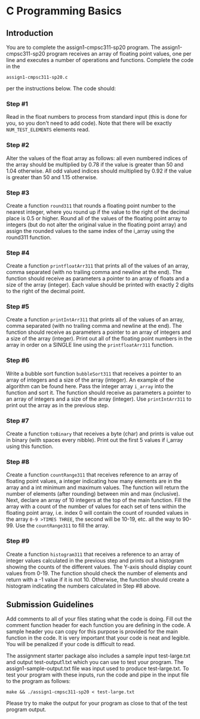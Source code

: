 # C Programming Basics

## Introduction

You are to complete the assign1-cmpsc311-sp20 program. The assign1-cmpsc311-sp20 program receives an array of floating point values, one per line and executes a number of operations and functions. Complete the code in the 

```
assign1-cmpsc311-sp20.c
``` 

per the instructions below. The code should:

### Step #1 

Read in the float numbers to process from standard input (this is done for you, so you don't need to add code). Note that there will be exactly `NUM_TEST_ELEMENTS` elements read.

### Step #2 

Alter the values of the float array as follows: all even numbered indices of the array should be multiplied by 0.78 if the value is greater than 50 and 1.04 otherwise. All odd valued indices should multiplied by 0.92 if the value is greater than 50 and 1.15 otherwise.

### Step #3

Create a function `round311` that rounds a floating point number to the nearest integer, where you round up if the value to the right of the decimal place is 0.5 or higher. Round all of the values of the floating point array to integers (but do not alter the original value in the floating point array) and assign the rounded values to the same index of the i_array using the round311 function.

### Step #4

Create a function `printfloatArr311` that prints all of the values of an array, comma separated (with no trailing comma and newline at the end). The function should receive as parameters a pointer to an array of floats and a size of the array (integer). Each value should be printed with exactly 2 digits to the right of the decimal point.

### Step #5

Create a function `printIntArr311` that prints all of the values of an array, comma separated (with no trailing comma and newline at the end). The function should receive as parameters a pointer to an array of integers and a size of the array (integer). Print out all of the floating point numbers in the array in order on a SINGLE line using the `printfloatArr311` function.

### Step #6 

Write a bubble sort function `bubbleSort311` that receives a pointer to an array of integers and a size of the array (integer). An example of the algorithm can be found here. Pass the integer array `i_array` into the function and sort it. The function should receive as parameters a pointer to an array of integers and a size of the array (integer). Use `printIntArr311` to print out the array as in the previous step.

### Step #7 

Create a function `toBinary` that receives a byte (char) and prints is value out in binary (with spaces every nibble). Print out the first 5 values if i_array using this function.

### Step #8 

Create a function `countRange311` that receives reference to an array of floating point values, a integer indicating how many elements are in the array and a int minimum and maximum values. The function will return the number of elements (after rounding) between min and max (inclusive). Next, declare an array of 10 integers at the top of the main function. Fill the array with a count  of the number of values for each set of tens within the floating point array, i.e. index 0 will contain the count of rounded values in the array `0-9 >TIMES THREE`, the second will be 10-19, etc. all the way to 90-99. Use the `countRange311` to fill the array.

### Step #9

Create a function `histogram311` that receives a reference to an array of integer values calculated in the previous step and prints out a histogram showing the counts of the different values. The Y-axis should display count values from 0-19. The function should check the number of elements and return with a -1 value if it is not 10. Otherwise, the function should create a histogram indicating the numbers calculated in Step #8 above.

## Submission Guidelines

Add comments to all of your files stating what the code is doing. Fill out the comment function header for each function you are defining in the code. A sample header you can copy for this purpose is provided for the main function in the code. It is very important that your code is neat and legible. You will be penalized if your code is difficult to read.

The assignment starter package also includes a sample input test-large.txt and output test-output1.txt which you can use to test your program. The assign1-sample-output.txt file was input used to produce test-large.txt. To test your program with these inputs, run the code and pipe in the input file to the program as follows:

```
make && ./assign1-cmpsc311-sp20 < test-large.txt
```

Please try to make the output for your program as close to that of the test program output.
